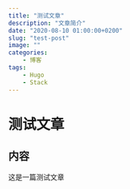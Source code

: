 ```yaml
---
title: "测试文章"
description: "文章简介"
date: "2020-08-10 01:00:00+0200"
slug: "test-post"
image: ""
categories:
    - 博客
tags:
    - Hugo
    - Stack
---
```



# 测试文章
## 内容
这是一篇测试文章